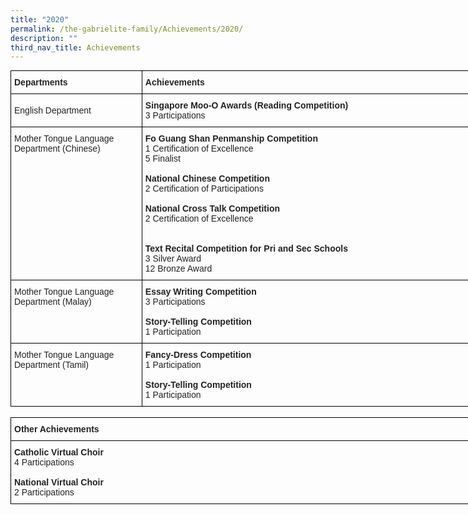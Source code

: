 ```yaml
---
title: "2020"
permalink: /the-gabrielite-family/Achievements/2020/
description: ""
third_nav_title: Achievements
---
```

<style type="text/css">
.tg  {border-collapse:collapse;border-spacing:0;margin:0px auto;}
.tg td{border-color:black;border-style:solid;border-width:1px;font-family:Arial, sans-serif;font-size:14px;
  overflow:hidden;padding:10px 5px;word-break:normal;}
.tg th{border-color:black;border-style:solid;border-width:1px;font-family:Arial, sans-serif;font-size:14px;
  font-weight:normal;overflow:hidden;padding:10px 5px;word-break:normal;}
.tg .tg-vl7p{color:#222;text-align:left;vertical-align:middle}
.tg .tg-v41i{color:#222;font-weight:bold;text-align:left;vertical-align:top}
.tg .tg-brl1{color:#222;text-align:left;vertical-align:top}
</style>
<table class="tg" style="undefined;table-layout: fixed; width: 810px">
<colgroup>
<col style="width: 210px">
<col style="width: 600px">
</colgroup>
<tbody>
  <tr>
		<td class="tg-v41i"><span style="font-weight:bold">Departments</span></td>
		<td class="tg-v41i"><span style="font-weight:bold">Achievements</span></td>
  </tr>
  <tr>
    <td class="tg-vl7p"><span style="color:#222;background-color:transparent">English Department </span></td>
    <td class="tg-brl1"><span style="font-weight:bold">Singapore Moo-O Awards (Reading Competition)</span><br>3 Participations <br></td>
  </tr>
  <tr>
    <td class="tg-brl1">Mother Tongue Language <br>Department (Chinese)</td>
    <td class="tg-brl1"><span style="font-weight:bold">Fo Guang Shan Penmanship Competition</span><br>1 Certification of Excellence<br>5 Finalist<br><br><span style="font-weight:bold">National Chinese Competition</span><br>2 Certification of Participations<br><br><span style="font-weight:bold">National Cross Talk Competition</span><br>2 Certification of Excellence<br><br><br><span style="font-weight:bold">Text Recital Competition for Pri and Sec Schools</span><br>3 Silver Award<br>12 Bronze Award</td>
  </tr>
  <tr>
    <td class="tg-brl1">Mother Tongue Language <br>Department (Malay)</td>
    <td class="tg-brl1"><span style="font-weight:bold">Essay Writing Competition</span><br>3 Participations<br><br><span style="font-weight:bold">Story-Telling Competition</span><br>1 Participation</td>
  </tr>
  <tr>
    <td class="tg-brl1">Mother Tongue Language <br>Department (Tamil)</td>
    <td class="tg-brl1"><span style="font-weight:bold">Fancy-Dress Competition</span><br>1 Participation<br><br><span style="font-weight:bold">Story-Telling Competition</span><br>1 Participation</td>
  </tr>
</tbody>
</table>

<br>

<style type="text/css">
.tg  {border-collapse:collapse;border-spacing:0;margin:0px auto;}
.tg td{border-color:black;border-style:solid;border-width:1px;font-family:Arial, sans-serif;font-size:14px;
  overflow:hidden;padding:10px 5px;word-break:normal;}
.tg th{border-color:black;border-style:solid;border-width:1px;font-family:Arial, sans-serif;font-size:14px;
  font-weight:normal;overflow:hidden;padding:10px 5px;word-break:normal;}
.tg .tg-brl1{color:#222;text-align:left;vertical-align:top}
</style>
<table class="tg" style="undefined;table-layout: fixed; width: 800px">
<colgroup>
<col style="width: 800px">
</colgroup>
<tbody>
  <tr>
    <td class="tg-brl1"><span style="font-weight:bold">Other Achievements</span></td>
  </tr>
  <tr>
    <td class="tg-brl1"><span style="font-weight:bold">Catholic Virtual Choir</span><br>4 Participations<br><br><span style="font-weight:bold">National Virtual Choir</span><br>2 Participations</td>
  </tr>
</tbody>
</table>